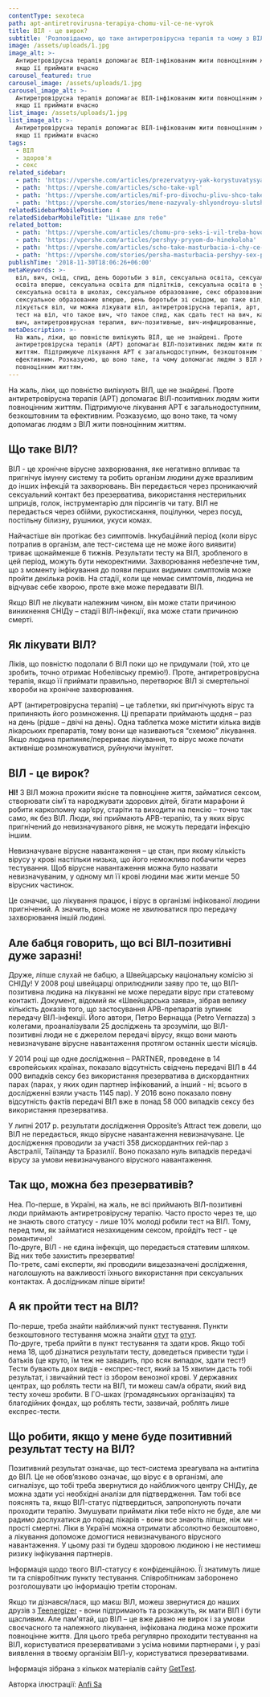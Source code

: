 ```yaml
---
contentType: sexoteca
path: apt-antiretrovirusna-terapiya-chomu-vil-ce-ne-vyrok
title: ВІЛ - це вирок?
subtitle: 'Розповідаємо, що таке антиретровірусна терапія та чому з ВІЛ можна жити'
image: /assets/uploads/1.jpg
image_alt: >-
  Антиретровірусна терапія допомагає ВІЛ-інфікованим жити повноцінним життям,
  якщо її приймати вчасно
carousel_featured: true
carousel_image: /assets/uploads/1.jpg
carousel_image_alt: >-
  Антиретровірусна терапія допомагає ВІЛ-інфікованим жити повноцінним життям,
  якщо її приймати вчасно
list_image: /assets/uploads/1.jpg
list_image_alt: >-
  Антиретровірусна терапія допомагає ВІЛ-інфікованим жити повноцінним життям,
  якщо її приймати вчасно
tags:
  - ВІЛ
  - здоров'я
  - секс
related_sidebar:
  - path: 'https://vpershe.com/articles/prezervatyvy-yak-korystuvatysya-yaki-buvayut'
  - path: 'https://vpershe.com/articles/scho-take-vpl'
  - path: 'https://vpershe.com/articles/mif-pro-divochu-plivu-shco-take-tsnota'
  - path: 'https://vpershe.com/stories/mene-nazyvaly-shlyondroyu-slutshaming-v-shkoli'
relatedSidebarMobilePosition: 4
relatedSidebarMobileTitle: "Цікаве для тебе"
related_bottom:
  - path: 'https://vpershe.com/articles/chomu-pro-seks-i-vil-treba-hovoryty-vgolos'
  - path: 'https://vpershe.com/articles/pershyy-pryyom-do-hinekoloha'
  - path: 'https://vpershe.com/articles/scho-take-masturbacia-i-chy-ce-normalno'
  - path: 'https://vpershe.com/stories/persha-masturbacia-pershyy-sex-porno'
publishTime: '2018-11-30T18:06:26+06:00'
metaKeywords: >-
  віл, вич, снід, спид, день боротьби з віл, сексуальна освіта, сексуальна
  освіта вперше, сексуальна освіта для підлітків, сексуальна освіта в україні,
  сексуальна освіта в школах, сексуальное образование, секс образование,
  сексуальное образование вперше, день боротьби зі снідом, що таке віл, як
  лікується віл, чи можна лікувати віл, антиретровірусна терапія, арт, як здати
  тест на віл, что такое вич, что такое спид, как сдать тест на вич, как лечить
  вич, антиретровирусная терапия, вич-позитивные, вич-инфицированные, 
metaDescription: >-
  На жаль, ліки, що повністю вилікують ВІЛ, ще не знайдені. Проте
  антиретровірусна терапія (АРТ) допомагає ВІЛ-позитивних людям жити повноцінним
  життям. Підтримуюче лікування АРТ є загальнодоступним, безкоштовним та
  ефективним. Розказуємо, що воно таке, та чому допомагає людям з ВІЛ жити
  повноцінним життям.
---
```

На жаль, ліки, що повністю вилікують ВІЛ, ще не знайдені. Проте антиретровірусна терапія (АРТ) допомагає ВІЛ-позитивних людям жити повноцінним життям. Підтримуюче лікування АРТ є загальнодоступним, безкоштовним та ефективним. Розказуємо, що воно таке, та чому допомагає людям з ВІЛ жити повноцінним життям.

## Що таке ВІЛ?

ВІЛ - це хронічне вірусне захворювання, яке негативно впливає та пригнічує імунну систему та робить організм людини дуже вразливим до інших інфекцій та захворювань. Він передається через проникаючий сексуальний контакт без презерватива, використання нестерильних шприців, голок, інструментарію для пірсингів чи тату. ВІЛ не передається через обійми, рукостискання, поцілунки, через посуд, постільну білизну, рушники, укуси комах.

Найчастіше він протікає без симптомів. Інкубаційний період (коли вірус потрапив в організм, але тест-система ще не може його виявити) триває щонайменше 6 тижнів. Результати тесту на ВІЛ, зробленого в цей період, можуть бути некоректними. Захворювання небезпечне тим, що з моменту інфікування до появи перших видимих симптомів може пройти декілька років. На стадії, коли ще немає симптомів, людина не відчуває себе хворою, проте вже може передавати ВІЛ. 

Якщо ВІЛ не лікувати належним чином, він може стати причиною виникнення СНІДу – стадії ВІЛ-інфекції, яка може стати причиною смерті.

## Як лікувати ВІЛ?

Ліків, що повністю подолали б ВІЛ поки що не придумали (той, хто це зробить, точно отримає Нобелівську премію!). Проте, антиретровірусна терапія, якщо її приймати правильно, перетворює ВІЛ зі смертельної хвороби на хронічне захворювання.

АРТ (антиретровірусна терапія) – це таблетки, які пригнічують вірус та припиняють його розмноження. Ці препарати приймають щодня – раз на день (рідше – двічі на день). Одна таблетка може містити кілька видів лікарських препаратів, тому вони ще називаються “схемою” лікування. Якщо людина припиняє/перериває лікування, то вірус може почати активніше розмножуватися, руйнуючи імунітет. 

## ВІЛ - це вирок?

**НІ!** З ВІЛ можна прожити якісне та повноцінне життя, займатися сексом, створювати сім’ї та народжувати здорових дітей, бігати марафони й робити карколомну кар’єру, старіти та виходити на пенсію – точно так само, як без ВІЛ. Люди, які приймають АРВ-терапію, та у яких вірус пригнічений до невизначуваного рівня, не можуть передати інфекцію іншим.

Невизначуване вірусне навантаження – це стан, при якому кількість вірусу у крові настільки низька, що його неможливо побачити через тестування. Щоб вірусне навантаження можна було назвати невизначуваним, у одному мл її крові людини має жити менше 50 вірусних частинок.

Це означає, що лікування працює, і вірус в організмі інфікованої людини пригнічений. А значить, вона може не хвилюватися про передачу захворювання іншій людині.

## Але бабця говорить, що всі ВІЛ-позитивні дуже заразні!

Друже, ліпше слухай не бабцю, а Швейцарську національну комісію зі СНІДу! У 2008 році швейцарці оприлюднили заяву про те, що ВІЛ-позитивна людина на лікуванні не може передати вірус при статевому контакті. Документ, відомий як «Швейцарська заява», зібрав велику кількість доказів того, що застосування АРВ-препаратів зупиняє передачу ВІЛ-інфекції. Його автори, Петро Вернацца (Petro Vernazza) з колегами, проаналізували 25 досліджень та зрозуміли, що ВІЛ-позитивні люди не є джерелом передачі вірусу, якщо вони мають невизначуване вірусне навантаження протягом останніх шести місяців. 

У 2014 році ще одне дослідження – PARTNER, проведене в 14 європейських країнах, показало відсутність свідчень передачі ВІЛ в 44 000 випадків сексу без використання презерватива в дискордантних парах (парах, у яких один партнер інфікований, а інший - ні; всього в дослідженні взяли участь 1145 пар). У 2016 воно показало повну відсутність фактів передачі ВІЛ вже в понад 58 000 випадків сексу без використання презерватива.

У липні 2017 р. результати дослідження Opposite’s Attract теж довели, що ВІЛ не передається, якщо вірусне навантаження невизначуване. Це дослідження проводили за участі 358 дискордантних гей-пар з Австралії, Таїланду та Бразилії. Воно показало нуль випадків передачі вірусу за умови невизначуваного вірусного навантаження.

## Так що, можна без презервативів?

Неа. По-перше, в Україні, на жаль, не всі приймають ВІЛ-позитивні люди приймають антиретровірусну терапію. Часто просто через те, що не знають свого статусу - лише 10% молоді робили тест на ВІЛ. Тому, перед тим, як займатися незахищеним сексом, пройдіть тест - це романтично!\
По-друге, ВІЛ - не єдина інфекція, що передається статевим шляхом. Від них тебе захистить презерватив!\
По-третє, самі експерти, які проводили вищезазначені дослідження, наголошують на важливості їхнього використання при сексуальних контактах. А дослідникам ліпше вірити!

## А як пройти тест на ВІЛ?

По-перше, треба знайти найближчий пункт тестування. Пункти безкоштовного тестування можна знайти [отут](https://gettest.com.ua/testuvannya/) та [отут](https://freehivtest.org.ua/uk/locations-uk/).\
По-друге, треба прийти в пункт тестування та здати кров. Якщо тобі нема 18, щоб дізнатися результати тесту, доведеться привести туди і батьків (це круто, їм теж не завадить, про всяк випадок, здати тест!) \
Тести бувають двох видів - експрес-тест, який за 15 хвилин дасть тобі результат, і звичайний тест із збором венозної крові. У державних центрах, що роблять тести на ВІЛ, ти можеш сам/а обрати, який вид тесту хочеш зробити. В ГО-шках (громадянських організаціях) та благодійних фондах, що роблять тести, зазвичай, роблять лише експрес-тести.

## Що робити, якщо у мене буде позитивний результат тесту на ВІЛ?

Позитивний результат означає, що тест-система зреагувала на антитіла до ВІЛ. Це не обов’язково означає, що вірус є в організмі, але сигналізує, що тобі треба звернутися до найближчого центру СНІДу, де можна здати усі необхідні аналізи для підтвердження. Там тобі все пояснять та, якщо ВІЛ-статус підтвердиться, запропонують почати проходити терапію. Змушувати приймати ліки тебе ніхто не буде, але ми радимо дослухатися до порад лікарів - вони все знають ліпше, ніж ми - прості смертні. Ліки в Україні можна отримати абсолютно безкоштовно, а лікування допоможе домогтися невизначуваного вірусного навантаження. У цьому разі ти будеш здоровою людиною і не нестимеш ризику інфікування партнерів. 

Інформація щодо твого ВІЛ-статусу є конфіденційною. Її знатимуть лише ти та співробітник пункту тестування. Співробітникам заборонено розголошувати цю інформацію третім сторонам. 

Якщо ти дізнався/лася, що маєш ВІЛ, можеш звернутися до наших друзів з [Teenergizer](http://teenergizer.org/) - вони підтримають та розкажуть, як мати ВІЛ і бути щасливим. Але пам'ятай, що ВІЛ – це вже давно не вирок і за умови своєчасного та належного лікування, інфікована людина може прожити повноцінне життя. Для цього треба регулярно проходити тестування на ВІЛ, користуватися презервативами з усіма новими партнерами і, у разі виявлення в твоєму організім ВІЛ-у, користуватися презервативами.

Інформація зібрана з кількох матеріалів сайту [GetTest](https://gettest.com.ua/).

Авторка ілюстрації: [Anfi Sa](https://www.instagram.com/anfisa.online)

